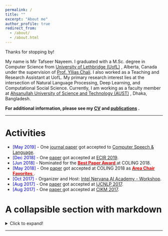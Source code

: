 ```yaml
---
permalink: /
title: ""
excerpt: "About me"
author_profile: true
redirect_from: 
  - /about/
  - /about.html
---
```

Thanks for stopping by!

My name is Mir Tafseer Nayeem. I graduated with a M.Sc. degree in Computer Science from [University of Lethbridge (UofL)](https://www.uleth.ca/) , Alberta, Canada under the supervision of [Prof. Yllias Chali](http://www.cs.uleth.ca/~chali/). I also worked as a Teaching and Research Assistant at UofL.  My primary research interest lies at the intersection of Natural Language Processing, Deep Learning, and Computational Social Science. Currently, I am working as a faculty member at [Ahsanullah University of Science and Technology (AUST)](http://aust.edu/cse/index.htm) , Dhaka, Bangladesh. 


**For additional information, please see my [CV](https://tafseer-nayeem.github.io/cv/) and [publications](https://tafseer-nayeem.github.io/publications/) .**

-----------


# Activities 

* <span style="color:Blue"> [May 2019] </span> - One [journal paper](https://www.sciencedirect.com/science/article/pii/S0885230818303449) got accepted to  [Computer Speech & Language](https://www.journals.elsevier.com/computer-speech-and-language).
* <span style="color:Blue"> [Dec 2018] </span> - One [paper](https://link.springer.com/chapter/10.1007/978-3-030-15719-7_14) got accepted at [ECIR 2019](http://ecir2019.org/).
* <span style="color:Blue"> [Jun 2018] </span> - Nominated for the [<span style="color:Red"> **Best Paper Award** </span>](http://coling2018.org/coling-2018-best-papers/) at COLING 2018.
* <span style="color:Blue"> [May 2018] </span> - One [paper](http://aclweb.org/anthology/C18-1102) got accepted at COLING 2018 as [<span style="color:Red"> **Area Chair Favorites** </span>](http://coling2018.org/coling-2018-best-papers/). 
* <span style="color:Blue"> [Oct 2017] </span> - Organizer and Host: [Intel Nervana AI Academy - Workshop](https://www.intel.ai/).
* <span style="color:Blue"> [Aug 2017] </span> - One [paper](http://www.aclweb.org/anthology/I17-2071) got accepted at [IJCNLP 2017](http://ijcnlp2017.org/site/page.aspx?pid=901&sid=1133&lang=en).
* <span style="color:Blue"> [Aug 2017] </span> - One [paper ](https://dl.acm.org/citation.cfm?id=3133106) got accepted at [CIKM 2017](http://www.cikmconference.org/CIKM2017/index.html).

# A collapsible section with markdown
<details>
  <summary>Click to expand!</summary>
  
	* <span style="color:Blue"> [Sep 2017]  </span> - Successfully defended my [M.Sc. Thesis](https://opus.uleth.ca/bitstream/handle/10133/4993/NAYEEM_MIR_TAFSEER_MSC_2017.pdf). 
	* <span style="color:Blue"> [Aug 2017] </span> - I attended [ACL 2017](http://acl2017.org/), in Vancouver, and presented a [workshop paper](http://www.aclweb.org/anthology/W17-2407).  
	* <span style="color:Blue"> [Apr 2017] </span> - Gave a talk on [Introduction to NLTK.](https://tafseer-nayeem.github.io/files/Introduction_to_NLTK.pdf)
</details>




-----------



